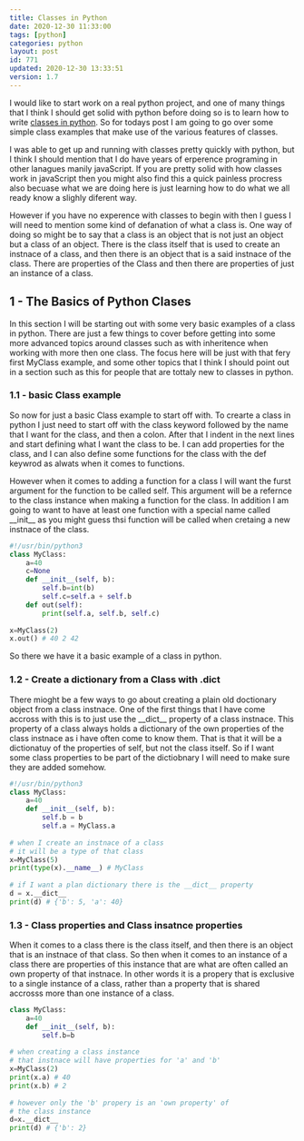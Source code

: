 ```yaml
---
title: Classes in Python
date: 2020-12-30 11:33:00
tags: [python]
categories: python
layout: post
id: 771
updated: 2020-12-30 13:33:51
version: 1.7
---
```


I would like to start work on a real python project, and one of many things that I think I should get solid with python before doing so is to learn how to write [classes in python](https://docs.python.org/3.7/tutorial/classes.html). So for todays post I am going to go over some simple class examples that make use of the various features of classes.

I was able to get up and running with classes pretty quickly with python, but I think I should mention that I do have years of erperence programing in other lanagues manily javaScript. If you are pretty solid with how classes work in javaScript then you might also find this a quick painless procress also becuase what we are doing here is just learning how to do what we all ready know a slighly diferent way.

However if you have no experence with classes to begin with then I guess I will need to mention some kind of defanation of what a class is. One way of doing so might be to say that a class is an object that is not just an object but a class of an object. There is the class itself that is used to create an instnace of a class, and then there is an object that is a said instnace of the class. There are properties of the Class and then there are properties of just an instance of a class.

<!-- more -->

## 1 - The Basics of Python Clases

In this section I will be starting out with some very basic examples of a class in python. There are just a few things to cover before getting into some more advanced topics around classes such as with inheritence when working with more then one class. The focus here will be just with that fery first MyClass example, and some other topics that I think I should point out in a section such as this for people that are tottaly new to classes in python.

### 1.1 - basic Class example

So now for just a basic Class example to start off with. To crearte a class in python I just need to start off with the class keyword followed by the name that I want for the class, and then a colon. After that I indent in the next lines and start defining what I want the class to be. I can add properties for the class, and I can also define some functions for the class with the def keywrod as alwats when it comes to functions.

However when it comes to adding a function for a class I will want the furst argument for the function to be called self. This argument will be a refernce to the class instance when making a function for the class. In addition I am going to want to have at least one function with a special name called \_\_init\_\_ as you might guess thsi function will be called when cretaing a new instnace of the class.

```python
#!/usr/bin/python3
class MyClass:
    a=40
    c=None
    def __init__(self, b):
        self.b=int(b)
        self.c=self.a + self.b
    def out(self):
        print(self.a, self.b, self.c)
 
x=MyClass(2)
x.out() # 40 2 42
```

So there we have it a basic example of a class in python.

### 1.2 - Create a dictionary from a Class with .__dict__

There mioght be a few ways to go about creating a plain old doctionary object from a class instnace. One of the first things that I have come accross with this is to just use the \_\_dict\_\_ property of a class instnace. This property of a class always holds a dictionary of the own properties of the class instnace as i have often come to know them. That is that it will be a dictionatuy of the properties of self, but not the class itself. So if I want some class properties to be part of the dictiobnary I will need to make sure they are added somehow.

```python
#!/usr/bin/python3
class MyClass:
    a=40
    def __init__(self, b):
        self.b = b
        self.a = MyClass.a
 
# when I create an instnace of a class
# it will be a type of that class
x=MyClass(5)
print(type(x).__name__) # MyClass
 
# if I want a plan dictionary there is the __dict__ property
d = x.__dict__
print(d) # {'b': 5, 'a': 40}
```

### 1.3 - Class properties and Class insatnce properties

When it comes to a class there is the class itself, and then there is an object that is an instnace of that class. So then when it comes to an instance of a class there are properties of this instance that are what are often called an own property of that instnace. In other words it is a propery that is exclusive to a single instance of a class, rather than a property that is shared accrosss more than one instance of a class.

```python
class MyClass:
    a=40
    def __init__(self, b):
        self.b=b
 
# when creating a class instance
# that instnace will have properties for 'a' and 'b'
x=MyClass(2)
print(x.a) # 40
print(x.b) # 2
 
# however only the 'b' propery is an 'own property' of
# the class instance
d=x.__dict__
print(d) # {'b': 2}
```